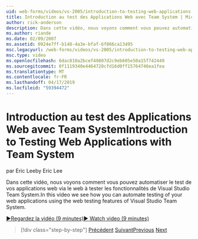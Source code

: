 ```yaml
---
uid: web-forms/videos/vs-2005/introduction-to-testing-web-applications-with-team-system
title: Introduction au test des Applications Web avec Team System | Microsoft Docs
author: rick-anderson
description: Dans cette vidéo, nous voyons comment vous pouvez automatiser le test de vos applications web via le web à tester les fonctionnalités de Visual Studio Team System.
ms.author: riande
ms.date: 02/09/2007
ms.assetid: 0924e7ff-b148-4a3e-bfaf-6f866ca13495
msc.legacyurl: /web-forms/videos/vs-2005/introduction-to-testing-web-applications-with-team-system
msc.type: video
ms.openlocfilehash: 6dac810a2bcef49807d2c9eb605e50a15f742449
ms.sourcegitcommit: 0f1119340e4464720cfd16d0ff15764746ea1fea
ms.translationtype: MT
ms.contentlocale: fr-FR
ms.lasthandoff: 04/17/2019
ms.locfileid: "59394472"
---
```

# <a name="introduction-to-testing-web-applications-with-team-system"></a><span data-ttu-id="bc20d-103">Introduction au test des Applications Web avec Team System</span><span class="sxs-lookup"><span data-stu-id="bc20d-103">Introduction to Testing Web Applications with Team System</span></span>

<span data-ttu-id="bc20d-104">par Eric Lee</span><span class="sxs-lookup"><span data-stu-id="bc20d-104">by Eric Lee</span></span>

<span data-ttu-id="bc20d-105">Dans cette vidéo, nous voyons comment vous pouvez automatiser le test de vos applications web via le web à tester les fonctionnalités de Visual Studio Team System.</span><span class="sxs-lookup"><span data-stu-id="bc20d-105">In this video we see how you can automate testing of your web applications using the web testing features of Visual Studio Team System.</span></span>

[<span data-ttu-id="bc20d-106">&#9654;Regardez la vidéo (9 minutes)</span><span class="sxs-lookup"><span data-stu-id="bc20d-106">&#9654; Watch video (9 minutes)</span></span>](https://channel9.msdn.com/Blogs/ASP-NET-Site-Videos/introduction-to-testing-web-applications-with-team-system)

> [!div class="step-by-step"]
> <span data-ttu-id="bc20d-107">[Précédent](introduction-to-unit-testing-with-team-system.md)
> [Suivant](introduction-to-load-testing-web-applications-with-team-system.md)</span><span class="sxs-lookup"><span data-stu-id="bc20d-107">[Previous](introduction-to-unit-testing-with-team-system.md)
[Next](introduction-to-load-testing-web-applications-with-team-system.md)</span></span>
